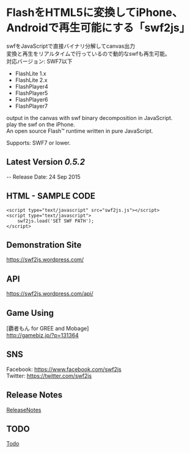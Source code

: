 FlashをHTML5に変換してiPhone、Androidで再生可能にする「swf2js」
======

swfをJavaScriptで直接バイナリ分解してcanvas出力  
変換と再生をリアルタイムで行っているので動的なswfも再生可能。  
対応バージョン: SWF7以下
* FlashLite 1.x
* FlashLite 2.x
* FlashPlayer4
* FlashPlayer5
* FlashPlayer6
* FlashPlayer7
  
  
output in the canvas with swf binary decomposition in JavaScript.  
play the swf on the iPhone.  
An open source Flash™ runtime written in pure JavaScript.

Supports: SWF7 or lower.  


## Latest Version *0.5.2*  

-- Release Date: 24 Sep 2015  


## HTML - SAMPLE CODE

```
<script type="text/javascript" src="swf2js.js"></script>
<script type="text/javascript">
    swf2js.load('SET SWF PATH');
</script>  
```


## Demonstration Site  

https://swf2js.wordpress.com/  


## API  

https://swf2js.wordpress.com/api/   


## Game Using  

[覇者もん for GREE and Mobage]  
http://gamebiz.jp/?p=131364  


## SNS  

Facebook: https://www.facebook.com/swf2js  
Twitter: https://twitter.com/swf2js  


## Release Notes  

[ReleaseNotes](https://github.com/ienaga/swf2js/wiki/Release-Notes)  


## TODO

[Todo](https://github.com/ienaga/swf2js/wiki/Todo)  







